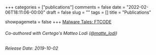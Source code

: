 +++
categories = ["publications"]
comments = false
date = "2022-02-06T18:11:06-00:00"
draft = false
slug = ""
tags = []
title = "Publications"

showpagemeta = false
+++
[Malware Tales: FTCODE](https://www.certego.net/en/news/malware-tales-ftcode/)
###### Co-authored with Certego's Matteo Lodi (*[@matte_lodi](https://twitter.com/matte_lodi)*)
###### Release Date: 2019-10-02
